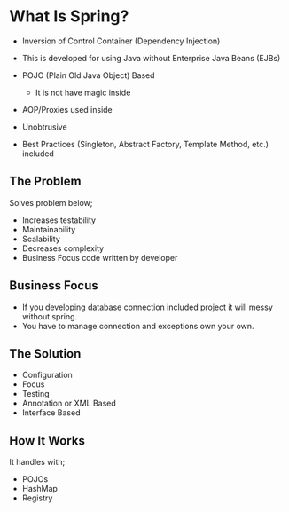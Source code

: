 # What Is Spring?

* Inversion of Control Container (Dependency Injection)
* This is developed for using Java without Enterprise Java Beans (EJBs)


* POJO (Plain Old Java Object) Based
  * It is not have magic inside
* AOP/Proxies used inside
* Unobtrusive
* Best Practices (Singleton, Abstract Factory, Template Method, etc.) included

## The Problem
Solves problem below;
* Increases testability
* Maintainability
* Scalability
* Decreases complexity
* Business Focus code written by developer

## Business Focus

* If you developing database connection included project it will messy without spring.
* You have to manage connection and exceptions own your own.

## The Solution

* Configuration
* Focus
* Testing
* Annotation or XML Based
* Interface Based

## How It Works

It handles with;
* POJOs
* HashMap
* Registry
